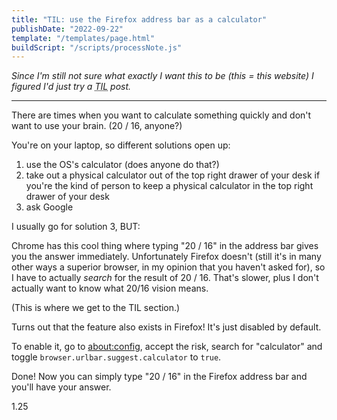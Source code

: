 ```yaml
---
title: "TIL: use the Firefox address bar as a calculator"
publishDate: "2022-09-22"
template: "/templates/page.html"
buildScript: "/scripts/processNote.js"
---
```


_Since I'm still not sure what exactly I want this to be (this = this website) I figured I'd just try a <abbr title="Today I Learned">TIL</abbr> post._

---

There are times when you want to calculate something quickly and don't want to use your brain. (20 / 16, anyone?)

You're on your laptop, so different solutions open up:

1. use the OS's calculator (does anyone do that?)
2. take out a physical calculator out of the top right drawer of your desk if you're the kind of person to keep a physical calculator in the top right drawer of your desk
3. ask Google

I usually go for solution 3, BUT:

Chrome has this cool thing where typing "20 / 16" in the address bar gives you the answer immediately. Unfortunately Firefox doesn't (still it's in many other ways a superior browser, in my opinion that you haven't asked for), so I have to actually _search_ for the result of 20 / 16. That's slower, plus I don't actually want to know what 20/16 vision means.

(This is where we get to the TIL section.)

Turns out that the feature also exists in Firefox! It's just disabled by default.

To enable it, go to [about:config](<[about:config](https://support.mozilla.org/en-US/kb/about-config-editor-firefox)>), accept the risk, search for "calculator" and toggle `browser.urlbar.suggest.calculator` to `true`.

Done! Now you can simply type "20 / 16" in the Firefox address bar and you'll have your answer.

1.25

